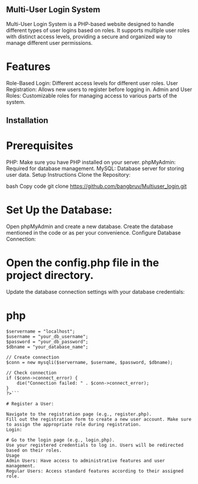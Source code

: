  ## Multi-User Login System
Multi-User Login System is a PHP-based website designed to handle different types of user logins based on roles. It supports multiple user roles with distinct access levels, providing a secure and organized way to manage different user permissions.

# Features
Role-Based Login: Different access levels for different user roles.
User Registration: Allows new users to register before logging in.
Admin and User Roles: Customizable roles for managing access to various parts of the system.
## Installation

# Prerequisites
PHP: Make sure you have PHP installed on your server.
phpMyAdmin: Required for database management.
MySQL: Database server for storing user data.
Setup Instructions
Clone the Repository:

bash
Copy code
git clone https://github.com/bangbruv/Multiuser_login.git

# Set Up the Database:

 Open phpMyAdmin and create a new database.
Create the database mentioned in the code or as per your convenience.
Configure Database Connection:

# Open the config.php file in the project directory.
Update the database connection settings with your database credentials:

# php

```<?php
$servername = "localhost";
$username = "your_db_username";
$password = "your_db_password";
$dbname = "your_database_name";

// Create connection
$conn = new mysqli($servername, $username, $password, $dbname);

// Check connection
if ($conn->connect_error) {
    die("Connection failed: " . $conn->connect_error);
}
?>```

# Register a User:

Navigate to the registration page (e.g., register.php).
Fill out the registration form to create a new user account. Make sure to assign the appropriate role during registration.
Login:

# Go to the login page (e.g., login.php).
Use your registered credentials to log in. Users will be redirected based on their roles.
Usage
Admin Users: Have access to administrative features and user management.
Regular Users: Access standard features according to their assigned role.


